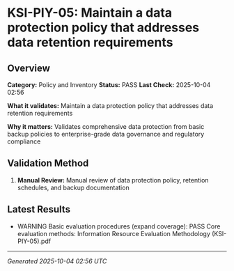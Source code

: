 # KSI-PIY-05: Maintain a data protection policy that addresses data retention requirements

## Overview

**Category:** Policy and Inventory
**Status:** PASS
**Last Check:** 2025-10-04 02:56

**What it validates:** Maintain a data protection policy that addresses data retention requirements

**Why it matters:** Validates comprehensive data protection from basic backup policies to enterprise-grade data governance and regulatory compliance

## Validation Method

1. **Manual Review:** Manual review of data protection policy, retention schedules, and backup documentation

## Latest Results

- WARNING Basic evaluation procedures (expand coverage): PASS Core evaluation methods: Information Resource Evaluation Methodology (KSI-PIY-05).pdf

---
*Generated 2025-10-04 02:56 UTC*